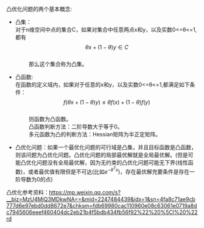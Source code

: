 凸优化问题的两个基本概念:  
* 凸集：  
对于n维空间中点的集合C，如果对集合中任意两点x和y，以及实数0<=θ<=1, 都有  
$$\theta x + (1-\theta)y \in C$$  
&ensp;&ensp;&ensp;&ensp;&ensp;那么这个集合称为凸集。  
*  凸函数:  
  在函数的定义域内，如果对于任意的x和y，以及实数0<=θ<=1,都满足如下条件：
  $$f(\theta x + (1- \theta)y) \leq\theta f(x)+(1-\theta)f(y)$$  
  &ensp;&ensp;&ensp;&ensp;&ensp;则函数为凸函数。  
  &ensp;&ensp;&ensp;&ensp;&ensp;凸函数判断方法：二阶导数大于等于0。  
  &ensp;&ensp;&ensp;&ensp;&ensp;多元函数为凸的判断方法：Hessian矩阵为半正定矩阵。

* 凸优化问题：如果一个最优化问题的可行域是凸集，并且目标函数是凸函数，则该问题为凸优化问题。凸优化问题的局部最优解就是全局最优解。(但是可能凸优化问题没有全局最优解，因为无约束的凸优化问题可能无下界(线性函数)，或者最优值有限但是不可达(比如$e^{-\theta^Tx}$)，存在最优解充要条件是存在一阶导数为0的点)

凸优化参考资料：https://mp.weixin.qq.com/s?__biz=MzU4MjQ3MDkwNA==&mid=2247484439&idx=1&sn=4fa8c71ae9cb777d6e97ebd0dd8672e7&chksm=fdb69980cac110960e08c63061e0719a8dc7945606eeef460404dc2eb21b4f5bdb434fb56f92%22%20%5Cl%20%22rd